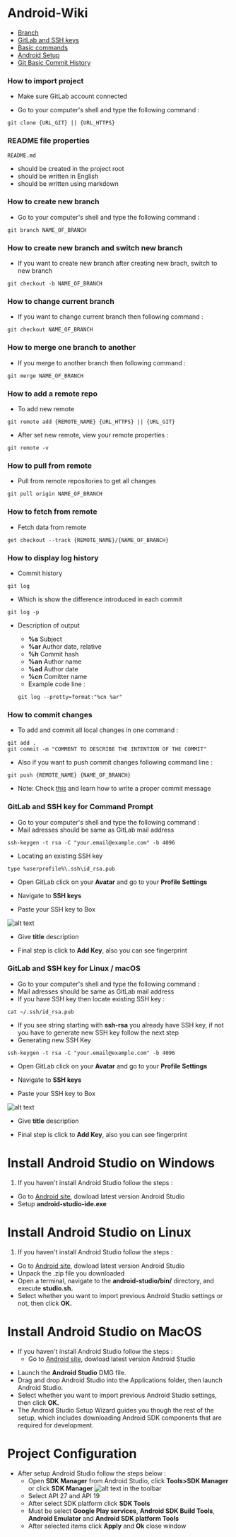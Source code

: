 # Android-Wiki
- [Branch](https://docs.gitlab.com/ee/workflow/workflow.html)
- [GitLab and SSH keys](https://docs.gitlab.com/ee/ssh/)
- [Basic commands](https://docs.gitlab.com/ee/gitlab-basics/start-using-git.html)
- [Android Setup](https://developer.android.com/studio/install)
- [Git Basic Commit History](https://git-scm.com/book/id/v2/Git-Basics-Viewing-the-Commit-History)


### How to import project

 + Make sure GitLab account connected

 + Go to your computer's shell and type the following command :

```
git clone {URL_GIT} || {URL_HTTPS}
```

### README file properties
  `README.md`
+ should be created in the project root
+ should be written in English
+ should be written using markdown


### How to create new branch
+ Go to your computer's shell and type the following command :

```
git branch NAME_OF_BRANCH
```

### How to create new branch and switch new branch
+ If you want to create new branch after creating new brach, switch to new branch


```
git checkout -b NAME_OF_BRANCH
```

### How to change current branch
+ If you want to change current branch then following command :


```
git checkout NAME_OF_BRANCH
```

### How to merge one branch to another
+ If you merge to another branch then following command :


```
git merge NAME_OF_BRANCH
```

### How to add a remote repo
+ To add new remote


```
git remote add {REMOTE_NAME} {URL_HTTPS} || {URL_GIT}
```

+ After set new remote, view your remote properties :


```
git remote -v
```

### How to pull from remote
+ Pull from remote repositories to get all changes


```
git pull origin NAME_OF_BRANCH
```

### How to fetch from remote
+ Fetch data from remote


```
get checkout --track {REMOTE_NAME}/{NAME_OF_BRANCH}
```

### How to display log history
+ Commit history


```
git log
```
+ Which is show the difference introduced in each commit


```
git log -p
```

+ Description of output
  * **%s** Subject
  * **%ar** Author date, relative
  * **%h** Commit hash
  * **%an** Author name
  * **%ad** Author date
  * **%cn** Comitter name
  * Example code line :


  ```
  git log --pretty=format:"%cn %ar"
  ```


### How to commit changes
+ To add and commit all local changes in one command :


```
git add .
git commit -m "COMMENT TO DESCRIBE THE INTENTION OF THE COMMIT"
```

+ Also if you want to push commit changes following command line :


```
git push {REMOTE_NAME} {NAME_OF_BRANCH}
```

+ Note: Check [this](https://chris.beams.io/posts/git-commit/#seven-rules) and learn how to write a proper commit message

### GitLab and SSH key for Command Prompt
+ Go to your computer's shell and type the following command :
+ Mail adresses should be same as GitLab mail address


```
ssh-keygen -t rsa -C "your.email@example.com" -b 4096
```
+ Locating an existing SSH key


```
type %userprofile%\.ssh\id_rsa.pub
```
+ Open GitLab click on your **Avatar** and go to your **Profile Settings**

+ Navigate to **SSH keys**

+ Paste your SSH key to Box

![alt text](/images/ssh_key_paste.png)

+ Give **title** description

+ Final step is click to **Add Key**, also you can see fingerprint

### GitLab and SSH key for Linux / macOS
+ Go to your computer's shell and type the following command :
+ Mail adresses should be same as GitLab mail address
+ If you have SSH key then locate existing SSH key :


```
cat ~/.ssh/id_rsa.pub
```
+ If you see string starting with **ssh-rsa** you already have SSH key, if not you have to generate new SSH key follow the next step
+ Generating new SSH Key


```
ssh-keygen -t rsa -C "your.email@example.com" -b 4096
```
+ Open GitLab click on your **Avatar** and go to your **Profile Settings**

+ Navigate to **SSH keys**

+ Paste your SSH key to Box

![alt text](/images/ssh_key_paste.png)

+ Give **title** description

+ Final step is click to **Add Key**, also you can see fingerprint

# Install Android Studio on Windows
1. If you haven't install Android Studio follow the steps :
  * Go to [Android site](https://developer.android.com/studio/), dowload latest version Android Studio
  * Setup **android-studio-ide.exe**


# Install Android Studio on Linux
1. If you haven't install Android Studio follow the steps :
  * Go to [Android site](https://developer.android.com/studio/), dowload latest version Android Studio
  * Unpack the .zip file you downloaded
  * Open a terminal, navigate to the **android-studio/bin/** directory, and execute **studio.sh.**
  * Select whether you want to import previous Android Studio settings or not, then click **OK.**

# Install Android Studio on MacOS
+ If you haven't install Android Studio follow the steps :
  * Go to [Android site](https://developer.android.com/studio/), dowload latest version Android Studio
 * Launch the **Android Studio** DMG file.
 * Drag and drop Android Studio into the Applications folder, then launch Android Studio.
 * Select whether you want to import previous Android Studio settings, then click **OK.**
 * The Android Studio Setup Wizard guides you though the rest of the setup, which includes downloading Android SDK components that are required for development.

# Project Configuration
+ After setup Android Studio follow the steps below :
  * Open **SDK Manager** from Android Studio, click **Tools>SDK Manager** or click **SDK Manager** ![alt text](/images/toolbar-sdk-manager.png) in the toolbar
  * Select API 27 and API 19
  * After select SDK platform click **SDK Tools**
  * Must be select **Google Play services**, **Android SDK Build Tools**, **Android Emulator** and **Android SDK platform Tools**
  * After selected items click **Apply** and  **Ok** close window
